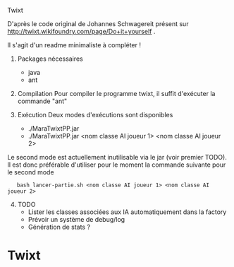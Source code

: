 Twixt

D'après le code original de Johannes Schwagereit présent sur http://twixt.wikifoundry.com/page/Do+it+yourself .

Il s'agit d'un readme minimaliste à compléter !

1. Packages nécessaires
   - java
   - ant

2. Compilation
  Pour compiler le programme twixt, il suffit d'exécuter la commande "ant"

3. Exécution
  Deux modes d'exécutions sont disponibles
     - ./MaraTwixtPP.jar 
     - ./MaraTwixtPP.jar <nom classe AI joueur 1> <nom classe AI joueur 2>

  Le second mode est actuellement inutilisable via le jar (voir premier TODO). Il est donc
  préférable d'utiliser pour le moment la commande suivante pour le second mode
  
       bash lancer-partie.sh <nom classe AI joueur 1> <nom classe AI joueur 2>

4. TODO
   * Lister les classes associées aux IA automatiquement dans la factory
   * Prévoir un système de debug/log
   * Génération de stats ?
# Twixt
